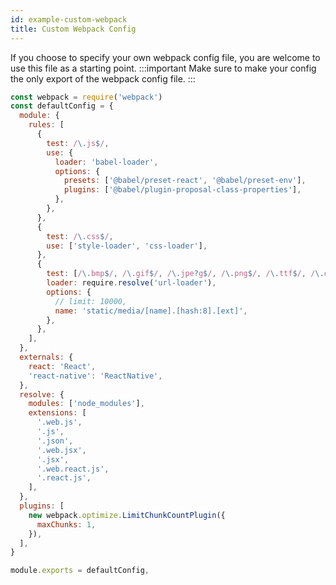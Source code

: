 ```yaml
---
id: example-custom-webpack
title: Custom Webpack Config
---
```


If you choose to specify your own webpack config file, you are welcome to use this file as a starting point.
:::important
Make sure to make your config the only export of the webpack config file.
:::

```javascript
const webpack = require('webpack')
const defaultConfig = {
  module: {
    rules: [
      {
        test: /\.js$/,
        use: {
          loader: 'babel-loader',
          options: {
            presets: ['@babel/preset-react', '@babel/preset-env'],
            plugins: ['@babel/plugin-proposal-class-properties'],
          },
        },
      },
      {
        test: /\.css$/,
        use: ['style-loader', 'css-loader'],
      },
      {
        test: [/\.bmp$/, /\.gif$/, /\.jpe?g$/, /\.png$/, /\.ttf$/, /\.otf$/],
        loader: require.resolve('url-loader'),
        options: {
          // limit: 10000,
          name: 'static/media/[name].[hash:8].[ext]',
        },
      },
    ],
  },
  externals: {
    react: 'React',
    'react-native': 'ReactNative',
  },
  resolve: {
    modules: ['node_modules'],
    extensions: [
      '.web.js',
      '.js',
      '.json',
      '.web.jsx',
      '.jsx',
      '.web.react.js',
      '.react.js',
    ],
  },
  plugins: [
    new webpack.optimize.LimitChunkCountPlugin({
      maxChunks: 1,
    }),
  ],
}

module.exports = defaultConfig,
```